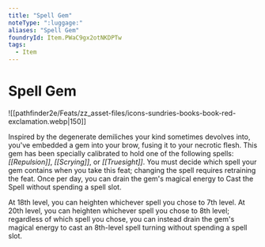 ```yaml
---
title: "Spell Gem"
noteType: ":luggage:"
aliases: "Spell Gem"
foundryId: Item.PWaC9gx2otNKDPTw
tags:
  - Item
---
```


# Spell Gem
![[pathfinder2e/Feats/zz_asset-files/icons-sundries-books-book-red-exclamation.webp|150]]

Inspired by the degenerate demiliches your kind sometimes devolves into, you've embedded a gem into your brow, fusing it to your necrotic flesh. This gem has been specially calibrated to hold one of the following spells: _[[Repulsion]]_, _[[Scrying]]_, or _[[Truesight]]_. You must decide which spell your gem contains when you take this feat; changing the spell requires retraining the feat. Once per day, you can drain the gem's magical energy to Cast the Spell without spending a spell slot.

At 18th level, you can heighten whichever spell you chose to 7th level. At 20th level, you can heighten whichever spell you chose to 8th level; regardless of which spell you chose, you can instead drain the gem's magical energy to cast an 8th-level spell turning without spending a spell slot.
